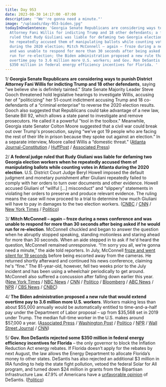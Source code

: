 ```yaml
---
title: Day 953
date: 2023-08-30 14:17:00 -07:00
description: '"We''re gonna need a minute."'
image: "/uploads/day-953-biden.jpg"
todayInOneSentence: 'Georgia Senate Republicans are considering ways to punish District
  Attorney Fani Willis for indicting Trump and 18 other defendants; a federal judge
  ruled that Rudy Giuliani was liable for defaming two Georgia election workers when
  he repeatedly accused them of manipulating ballots while counting votes in Atlanta
  during the 2020 election; Mitch McConnell – again – froze during a news conference
  and was unable to respond for more than 30 seconds after being asked if he would
  run for re-election; the Biden administration proposed a new rule that would extend
  overtime pay to 3.6 million more U.S. workers; and Gov. Ron DeSantis rejected some
  $350 million in federal energy efficiency incentives for Florida. '
---
```


1/ **Georgia Senate Republicans are considering ways to punish District Attorney Fani Willis for indicting Trump and 18 other defendants**, saying "we believe she is definitely tainted." State Senate Majority Leader Steve Gooch threatened hold legislative hearings to investigate Willis, accusing her of "politicizing" her 51-count indictment accusing Trump and 18 co-defendants of a “criminal enterprise” to reverse the 2020 election results. Gooch also suggested that Republicans could take advantage of a new law, Senate Bill 92, which allows a state panel to investigate and remove prosecutors. He called it a powerful "tool in the toolbox." Meanwhile, Georgia state Senator Colton Moore suggested that a civil war could break out over Trump's prosecution, saying “we’ve got 19 people who are facing the rest of their life in prison because they spoke out against an election.” In a separate interview, Moore called Willis a “domestic threat.” ([Atlanta Journal-Constitution](https://www.ajc.com/politics/politics-blog/georgia-senate-leader-seeking-ways-to-sanction-tainted-willis-over-trump-charges/PP34EF3CS5B77F5XJ3WMTAW7KQ/) / [HuffPost](https://www.huffpost.com/entry/colton-moore-trump-civil-war_n_64ef1259e4b01033a8287fb5) / [Associated Press](https://apnews.com/article/donald-trump-brian-kemp-georgia-indictment-2d3cc1b7f5a63e2c331daed85ee8b2e0))

2/ **A federal judge ruled that Rudy Giuliani was liable for defaming two Georgia election workers when he repeatedly accused them of manipulating ballots while counting votes in Atlanta during the 2020 election**. U.S. District Court Judge Beryl Howell imposed the default judgment and monetary punishment after Giuliani repeatedly failed to comply with her orders to turn over documents and other evidence. Howell accused Giuliani of “willful \[...\] misconduct” and “slippery” statements in violating her orders to preserve and produce relevant evidence. The ruling means the case will now proceed to a trial to determine how much Giuliani will have to pay in damages to the two election workers. ([CNBC](https://www.cnbc.com/2023/08/30/judge-orders-default-judgment-sanctions-against-rudy-giuliani-in-election-workers-lawsuit.html) / [CNN](https://www.cnn.com/2023/08/30/politics/rudy-giuliani-georgia-election-workers/index.html) / [New York Times](https://www.nytimes.com/2023/08/30/us/politics/giuliani-defamation-georgia.html) / [Politico](https://www.politico.com/news/2023/08/30/judge-rules-giuliani-is-liable-for-defaming-georgia-election-workers-orders-sanctions-00113462))

3/ **Mitch McConnell – again – froze during a news conference and was unable to respond for more than 30 seconds after being asked if he would run for re-election**. McConnell chuckled and began to answer the question when he abruptly stopped speaking, standing motionless and staring ahead for more than 30 seconds. When an aide stepped in to ask if he'd heard the question, McConnell remained unresponsive. “I’m sorry you all, we’re gonna need a minute,” the aide told reporters. In July, McConnell [froze and went silent for 19 seconds](https://whatthefuckjusthappenedtoday.com/2023/07/27/day-919/#3-mitch-mcconnell-was-escorted-away) before being escorted away from the cameras. He returned shortly afterward and continued his news conference, claiming he's “fine.” The 81-year-old, however, fell two weeks prior to the July incident and has been using a wheelchair periodically to get around. McConnell also suffered a concussion after falling down earlier this year. ([New York Times](https://www.nytimes.com/2023/08/30/us/politics/mitch-mcconnell-freeze-kentucky.html) / [NBC News](https://www.nbcnews.com/politics/congress/sen-mitch-mcconnell-appears-freeze-kentucky-event-rcna102583) / [CNN](https://www.cnn.com/2023/08/30/politics/mitch-mcconnell/) / [Politico](https://www.politico.com/news/2023/08/30/mcconnell-freezes-again-during-kentucky-press-conference-00113500) / [Bloomberg](https://www.bloomberg.com/news/articles/2023-08-30/mcconnell-appears-to-freeze-again-in-kentucky-appearance?sref=MIBMEEoj) / [ABC News](https://abcnews.go.com/Politics/mcconnell-appears-freeze-press-conference/story?id=102761372) / [NPR](https://www.npr.org/2023/08/30/1196834904/mcconnell-freezes-again) / [CBS News](https://www.cbsnews.com/news/mitch-mcconnell-appears-to-freeze-again-exchange-with-reporters/) / [CNBC](https://www.cnbc.com/2023/08/30/mitch-mcconnell-freezes-struggles-to-speak-in-second-incident-this-summer.html))

4/ **The Biden administration proposed a new rule that would extend overtime pay to 3.6 million more U.S. workers**. Workers making less than about $55,000 annually would be automatically entitled to time-and-a-half pay under the Department of Labor proposal – up from $35,568 set in 2019 under Trump. The median full-time worker in the U.S. makes around $57,000 a year. ([Associated Press](https://apnews.com/article/work-labor-overtime-pay-biden-ba1613a766bd45c4f15650bb7d361063) / [Washington Post](https://www.washingtonpost.com/business/2023/08/30/overtime-managers-rule-biden/) / [Politico](https://www.politico.com/news/2023/08/30/biden-labor-department-over-time-00113457) / [NPR](https://www.npr.org/2023/08/30/1196775478/salaried-workers-overtime-pay-workers-rights) / [Wall Street Journal](https://www.wsj.com/economy/jobs/overtime-pay-to-be-extended-to-millions-of-workers-under-biden-administration-plan-115ca862?mod=followamazon) / [CNN](https://www.cnn.com/2023/08/30/politics/overtime-pay-salaried-workers-biden/))

5/ **Gov. Ron DeSantis rejected some $350 million in federal energy efficiency incentives for Florida** – the only governor to block the Inflation Reduction Act energy rebates. If Florida doesn’t apply for the rebates by next August, the law allows the Energy Department to allocate Florida’s money to other states. DeSantis has also rejected an additional $3 million in IRA funding to help the state fight pollution, vetoed the federal Solar for All program, and turned down $24 million in grants from the Bipartisan Infrastructure Law. 47.9% of Americans have a [unfavorable opinion](https://projects.fivethirtyeight.com/polls/favorability/ron-desantis/) of DeSantis. ([Politico](https://www.politico.com/news/2023/08/30/desantis-refuses-biden-climate-ira-money-00113397))
